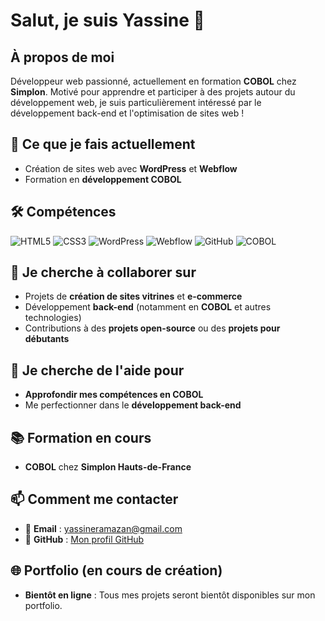 # Salut, je suis Yassine 👋

## À propos de moi
Développeur web passionné, actuellement en formation **COBOL** chez **Simplon**. Motivé pour apprendre et participer à des projets autour du développement web, je suis particulièrement intéressé par le développement back-end et l'optimisation de sites web !

## 🚀 Ce que je fais actuellement
- Création de sites web avec **WordPress** et **Webflow**
- Formation en **développement COBOL**

## 🛠️ Compétences

![HTML5](https://img.shields.io/badge/HTML5-E34F26?logo=html5&logoColor=white&style=for-the-badge)
![CSS3](https://img.shields.io/badge/CSS3-1572B6?logo=css3&logoColor=white&style=for-the-badge)
![WordPress](https://img.shields.io/badge/WordPress-21759B?logo=wordpress&logoColor=white&style=for-the-badge)
![Webflow](https://img.shields.io/badge/Webflow-4353FF?logo=webflow&logoColor=white&style=for-the-badge)
![GitHub](https://img.shields.io/badge/GitHub-181717?logo=github&logoColor=white&style=for-the-badge)
![COBOL](https://img.shields.io/badge/COBOL-004080?style=for-the-badge)

## 🤝 Je cherche à collaborer sur
- Projets de **création de sites vitrines** et **e-commerce**
- Développement **back-end** (notamment en **COBOL** et autres technologies)
- Contributions à des **projets open-source** ou des **projets pour débutants**

## 🔎 Je cherche de l'aide pour
- **Approfondir mes compétences en COBOL**
- Me perfectionner dans le **développement back-end**

## 📚 Formation en cours
- **COBOL** chez **Simplon Hauts-de-France**

## 📫 Comment me contacter
- 📧 **Email** : [yassineramazan@gmail.com](mailto:yassineramazan@gmail.com)
- 👾 **GitHub** : [Mon profil GitHub](https://github.com/Yassine59simplon)

## 🌐 Portfolio (en cours de création)
- **Bientôt en ligne** : Tous mes projets seront bientôt disponibles sur mon portfolio.
